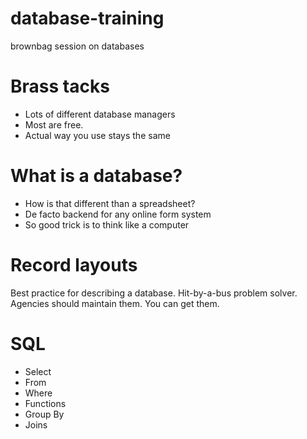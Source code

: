 # database-training
brownbag session on databases

# Brass tacks
- Lots of different database managers
- Most are free. 
- Actual way you use stays the same

# What is a database?
- How is that different than a spreadsheet?
- De facto backend for any online form system
- So good trick is to think like a computer

# Record layouts
Best practice for describing a database. Hit-by-a-bus problem solver.
Agencies should maintain them. You can get them.

# SQL
- Select
- From
- Where
- Functions
- Group By
- Joins



